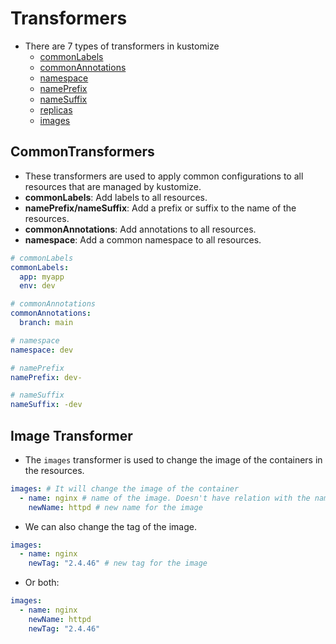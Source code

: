 # Transformers

- There are 7 types of transformers in kustomize
  - [commonLabels](#commonlabels)
  - [commonAnnotations](#commonannotations)
  - [namespace](#namespace)
  - [namePrefix](#nameprefix)
  - [nameSuffix](#namesuffix)
  - [replicas](#replicas)
  - [images](#images)

## CommonTransformers

- These transformers are used to apply common configurations to all resources that are managed by kustomize.
- **commonLabels**: Add labels to all resources.
- **namePrefix/nameSuffix**: Add a prefix or suffix to the name of the resources.
- **commonAnnotations**: Add annotations to all resources.
- **namespace**: Add a common namespace to all resources.

```yaml
# commonLabels
commonLabels:
  app: myapp
  env: dev

# commonAnnotations
commonAnnotations:
  branch: main

# namespace
namespace: dev

# namePrefix
namePrefix: dev-

# nameSuffix
nameSuffix: -dev
```

## Image Transformer

- The `images` transformer is used to change the image of the containers in the resources.

```yaml
images: # It will change the image of the container
  - name: nginx # name of the image. Doesn't have relation with the name of the container
    newName: httpd # new name for the image
```

- We can also change the tag of the image.

```yaml
images:
  - name: nginx
    newTag: "2.4.46" # new tag for the image
```

- Or both:

```yaml
images:
  - name: nginx
    newName: httpd
    newTag: "2.4.46"
```
